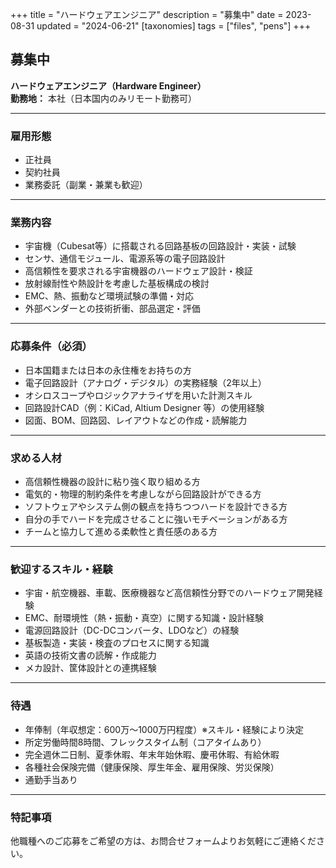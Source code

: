 +++
title = "ハードウェアエンジニア"
description = "募集中"
date = 2023-08-31
updated = "2024-06-21"
[taxonomies]
tags = ["files", "pens"]
+++

## 募集中  
**ハードウェアエンジニア（Hardware Engineer）**  
**勤務地：** 本社（日本国内のみリモート勤務可）

---

### 雇用形態  
- 正社員  
- 契約社員  
- 業務委託（副業・兼業も歓迎）

---

### 業務内容  
- 宇宙機（Cubesat等）に搭載される回路基板の回路設計・実装・試験  
- センサ、通信モジュール、電源系等の電子回路設計  
- 高信頼性を要求される宇宙機器のハードウェア設計・検証  
- 放射線耐性や熱設計を考慮した基板構成の検討  
- EMC、熱、振動など環境試験の準備・対応  
- 外部ベンダーとの技術折衝、部品選定・評価

---

### 応募条件（必須）  
- 日本国籍または日本の永住権をお持ちの方  
- 電子回路設計（アナログ・デジタル）の実務経験（2年以上）  
- オシロスコープやロジックアナライザを用いた計測スキル  
- 回路設計CAD（例：KiCad, Altium Designer 等）の使用経験  
- 図面、BOM、回路図、レイアウトなどの作成・読解能力

---

### 求める人材  
- 高信頼性機器の設計に粘り強く取り組める方  
- 電気的・物理的制約条件を考慮しながら回路設計ができる方  
- ソフトウェアやシステム側の観点を持ちつつハードを設計できる方  
- 自分の手でハードを完成させることに強いモチベーションがある方  
- チームと協力して進める柔軟性と責任感のある方

---

### 歓迎するスキル・経験  
- 宇宙・航空機器、車載、医療機器など高信頼性分野でのハードウェア開発経験  
- EMC、耐環境性（熱・振動・真空）に関する知識・設計経験  
- 電源回路設計（DC-DCコンバータ、LDOなど）の経験  
- 基板製造・実装・検査のプロセスに関する知識  
- 英語の技術文書の読解・作成能力  
- メカ設計、筐体設計との連携経験

---

### 待遇  
- 年俸制（年収想定：600万〜1000万円程度）※スキル・経験により決定  
- 所定労働時間8時間、フレックスタイム制（コアタイムあり）  
- 完全週休二日制、夏季休暇、年末年始休暇、慶弔休暇、有給休暇  
- 各種社会保険完備（健康保険、厚生年金、雇用保険、労災保険）  
- 通勤手当あり

---

### 特記事項  
他職種へのご応募をご希望の方は、お問合せフォームよりお気軽にご連絡ください。
